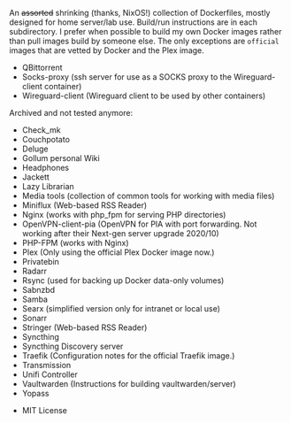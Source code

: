 An ~~assorted~~ shrinking (thanks, NixOS!) collection of Dockerfiles, mostly
designed for home server/lab use. Build/run instructions are in each
subdirectory. I prefer when possible to build my own Docker images rather than
pull images build by someone else. The only exceptions are `official` images
that are vetted by Docker and the Plex image.

  - QBittorrent
  - Socks-proxy (ssh server for use as a SOCKS proxy to the Wireguard-client container)
  - Wireguard-client (Wireguard client to be used by other containers)

Archived and not tested anymore:

  - Check_mk
  - Couchpotato
  - Deluge
  - Gollum personal Wiki
  - Headphones
  - Jackett
  - Lazy Librarian
  - Media tools (collection of common tools for working with media files)
  - Miniflux (Web-based RSS Reader)
  - Nginx (works with php_fpm for serving PHP directories)
  - OpenVPN-client-pia (OpenVPN for PIA with port forwarding. Not working after
    their Next-gen server upgrade 2020/10)
  - PHP-FPM (works with Nginx)
  - Plex (Only using the official Plex Docker image now.)
  - Privatebin
  - Radarr
  - Rsync (used for backing up Docker data-only volumes)
  - Sabnzbd
  - Samba
  - Searx (simplified version only for intranet or local use)
  - Sonarr
  - Stringer (Web-based RSS Reader)
  - Syncthing
  - Syncthing Discovery server
  - Traefik (Configuration notes for the official Traefik image.)
  - Transmission
  - Unifi Controller
  - Vaultwarden (Instructions for building vaultwarden/server)
  - Yopass

* MIT License
